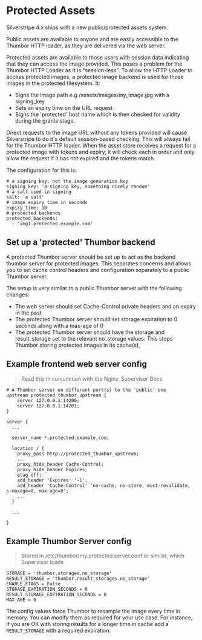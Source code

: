 # Protected Assets

Silverstripe 4.x ships with a new public/protected assets system.

Public assets are available to anyone and are easily accessible to the Thumbor HTTP loader, as they are delivered via the web server.

Protected assets are available to those users with session data indicating that they can access the image provided. This poses a problem for the Thumbor HTTP Loader as it is "session-less".
To allow the HTTP Loader to access protected images, a protected image backend is used for those images in the protected filesystem. It:
* Signs the image path e.g /assets/images/my_image.jpg with a signing_key
* Sets an expiry time on the URL request
* Signs the 'protected' host name which is then checked for validity during the grants stage.

Direct requests to the image URL without any tokens provided will cause Silverstripe to do it's default session-based checking. This will always fail for the Thumbor HTTP loader.
When the asset store receives a request for a protected image with tokens and expiry, it will check each in order and only allow the request if it has not expired and the tokens match.

The configuration for this is:

```
# a signing key, not the image generation key
signing_key: 'a signing key, something nicely random'
# a salt used in signing
salt: 'a salt'
# image expiry time in seconds
expiry_time: 10
# protected backends
protected_backends:
  - 'img1.protected.example.com'
```

## Set up a 'protected' Thumbor backend

A protected Thumbor server should be set up to act as the backend thumbor server for protected images. This separates concerns and allows you to set cache control headers and configuration separately to a public Thumbor server.

The setup is very similar to a public Thumbor server with the following changes:
* The web server should set Cache-Control private headers and an expiry in the past
* The protected Thumbor server should set storage expiration to 0 seconds along with a max-age of 0
* The protected Thumbor server should have the storage and result_storage set to the relevant no_storage values. This stops Thumbor storing protected images in its cache(s),

## Example frontend web server config
> Read this in conjunction with the Nginx_Supervisor Docs

```
# A Thumbor server on different port(s) to the 'public' one
upstream protected_thumbor_upstream {
    server 127.0.0.1:14200;
    server 127.0.0.1:14201;
}

server {
  ...

  server_name *.protected.example.com;

  location / {
    proxy_pass http://protected_thumbor_upstream;
    ...
    proxy_hide_header Cache-Control;
    proxy_hide_header Expires;
    etag off;
    add_header 'Expires' '-1';
    add_header 'Cache-Control' 'no-cache, no-store, must-revalidate, s-maxage=0, max-age=0';
    ...
  }

  ...

}

```

## Example Thumbor Server config
> Stored in /etc/thumbor/my.protected.server.conf or similar, which Supervisor loads

```
STORAGE = 'thumbor.storages.no_storage'
RESULT_STORAGE = 'thumbor.result_storages.no_storage'
ENABLE_ETAGS = False
STORAGE_EXPIRATION_SECONDS = 0
RESULT_STORAGE_EXPIRATION_SECONDS = 0
MAX_AGE = 0
```

The config values force Thumbor to resample the image every time in memory. You can modify them as required for your use case. For instance, if you are OK with storing results for a longer time in cache add a ```RESULT_STORAGE``` with a required expiration.
